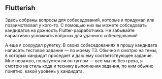 ## Flutterish

Здесь собраны вопросы для собеседований, которые я придумал или позаимствовал у кого-то. С помощью них вы можете собседовать кандидатов на дожность Flutter-разработчика. Не забывайте вариативно усложнять вопросы для удачного собеседования!

А еще я соорудил рулетку. В своих собеседованиях я прошу кандидата написать тестовое задание — по моему ТЗ. Обычно я смотрю на темы, в которых кандидат проседает и даю ему соответствующее задание. Мне неважно, пользуется ли он гуглом — все мы не без греха, я смотрю на стиль кода и технику выполнения задания, по ним обычно понятно, какой уровень у кандидата.

